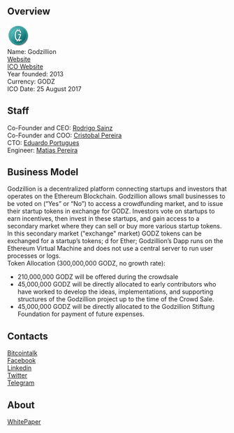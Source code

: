 ## Overview
![logo](../projects/logo/godzillion.png)  
Name: Godzillion     
[Website](https://godzillion.io)  
[ICO Website](https://godzillion.io/crowdsale.html)  
Year founded: 2013   
Currency: GODZ    
ICO Date: 25 August 2017   
## Staff 
Co-Founder and CEO: [Rodrigo Sainz](../people/rodrigo_sainz.md)  
Co-Founder and COO: [Cristobal Pereira](../people/cristobal_pereira.md)  
CTO: [Eduardo Portugues](../people/eduardo_portugues.md)  
Engineer: [Matias Pereira](../people/matias_pereira.md)  
## Business Model
Godzillion is a decentralized platform connecting startups and investors that operates on the Ethereum Blockchain.
Godzillion allows small businesses to be voted on (“Yes” or “No”) to access a crowdfunding market, and to issue their startup tokens in exchange for GODZ.
Investors vote on startups to earn incentives, then invest in these startups, and gain access to a secondary market where they can sell or buy more various startup tokens.
In this secondary market ("exchange" market) GODZ tokens can be exchanged for a startup’s tokens; d for Ether;
Godzillion’s Dapp runs on the Ethereum Virtual Machine and does not use a central server to run user processes or logs.  
Token Allocation (300,000,000 GODZ, no growth rate):  
* 210,000,000 GODZ will be offered during the crowdsale  
* 45,000,000 GODZ will be directly allocated to early contributors who have worked to develop the ideas, implementations, and supporting structures of the Godzillion project up to the time of the Crowd Sale.   
* 45,000,000 GODZ will be directly allocated to the Godzillion Stiftung Foundation for payment of future expenses.  
## Contacts
[Bitcointalk](https://bitcointalk.org/index.php?topic=2081609.0)   
[Facebook](https://www.facebook.com/godzillion)   
[Linkedin](https://www.linkedin.com/company-beta/16180343/)   
[Twitter](https://twitter.com/godzillion_io)  
[Telegram](https://t.me/godzillion)  
## About
[WhitePaper](https://godzillion.io/gz_modules/docs/godz_white_paper.pdf)  

